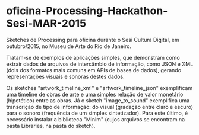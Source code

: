 # oficina-Processing-Hackathon-Sesi-MAR-2015
Sketches de Processing para oficina durante o Sesi Cultura Digital, em outubro/2015, no Museu de Arte do Rio de Janeiro.

Tratam-se de exemplos de aplicações simples, que demonstram como extrair dados de arquivos de intercâmbio de informação, como JSON e XML (dois dos formatos mais comuns em APIs de bases de dados), gerando representações visuais e sonoras destes dados. 

Os sketches "artwork_timeline_xml" e "artwork_timeline_json" exemplificam uma timeline de obras de arte e uma simples relação de valor monetário (hipotético) entre as obras. Já o sketch "image_to_sound" exemplifica uma transcrição de tipo de informação: do visual (gradação entre claro e escuro) para o sonoro (frequência de um simples sintetizador). Para este último, é necessário instalar a biblioteca "Minim" (cujos arquivos se encontram na pasta Libraries, na pasta do sketch).
